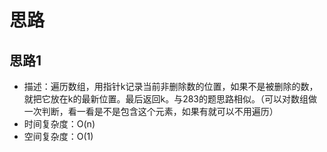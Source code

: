 # 思路
## 思路1

- 描述：遍历数组，用指针k记录当前非删除数的位置，如果不是被删除的数，就把它放在k的最新位置。最后返回k。与283的题思路相似。（可以对数组做一次判断，看一看是不是包含这个元素，如果有就可以不用遍历）
- 时间复杂度：O(n)
- 空间复杂度：O(1)